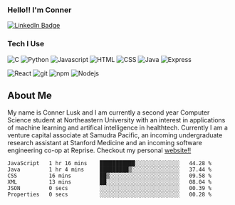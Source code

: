 ### Hello!! I'm Conner
<div id="badges">
  <a href="https://www.linkedin.com/in/connerlusk">
    <img src="https://img.shields.io/badge/LinkedIn-blue?style=for-the-badge&logo=linkedin&logoColor=white" alt="LinkedIn Badge"/>
  </a>
</div>

### Tech I Use
<p>
  <img alt="C" src="https://img.shields.io/badge/C-00599C?style=for-the-badge&logo=c&logoColor=white" />
  <img alt="Python" src="https://img.shields.io/badge/Python-3776AB?style=for-the-badge&logo=python&logoColor=white" />
  <img alt="Javascript" src="https://img.shields.io/badge/JavaScript-F7DF1E?style=for-the-badge&logo=javascript&logoColor=black" />
  <img alt="HTML" src="https://img.shields.io/badge/HTML-239120?style=for-the-badge&logo=html5&logoColor=white" />
  <img alt="CSS" src="https://img.shields.io/badge/CSS-239120?&style=for-the-badge&logo=css3&logoColor=white" />
  <img alt="Java" src="https://img.shields.io/badge/Java-ED8B00?style=for-the-badge&logo=java&logoColor=white" />
  <img alt="Express" src="https://img.shields.io/badge/Express.js-404D59?style=for-the-badge" />
</p>
<p>
  <img alt="React" src="https://img.shields.io/badge/-React-45b8d8?style=flat-square&logo=react&logoColor=white" />
  <img alt="git" src="https://img.shields.io/badge/-Git-F05032?style=flat-square&logo=git&logoColor=white" />
  <img alt="npm" src="https://img.shields.io/badge/-NPM-CB3837?style=flat-square&logo=npm&logoColor=white" />
  <img alt="Nodejs" src="https://img.shields.io/badge/-Nodejs-43853d?style=flat-square&logo=Node.js&logoColor=white" />
 </p>

## About Me
My name is Conner Lusk and I am currently a second year Computer Science student at Northeastern University with an interest in applications of 
machine learning and artifical intelligence in healthtech. Currently I am a venture capital associate at Samudra Pacific, an incoming undergraduate 
research assistant at Stanford Medicine and an incoming software engineering co-op at Reprise. Checkout my personal
[website!!](https://www.connerlusk.com)


<!--START_SECTION:waka-->

```text
JavaScript   1 hr 16 mins    ███████████░░░░░░░░░░░░░░   44.28 %
Java         1 hr 4 mins     █████████▒░░░░░░░░░░░░░░░   37.44 %
CSS          16 mins         ██▒░░░░░░░░░░░░░░░░░░░░░░   09.58 %
XML          13 mins         ██░░░░░░░░░░░░░░░░░░░░░░░   08.04 %
JSON         0 secs          ░░░░░░░░░░░░░░░░░░░░░░░░░   00.39 %
Properties   0 secs          ░░░░░░░░░░░░░░░░░░░░░░░░░   00.28 %
```

<!--END_SECTION:waka-->
